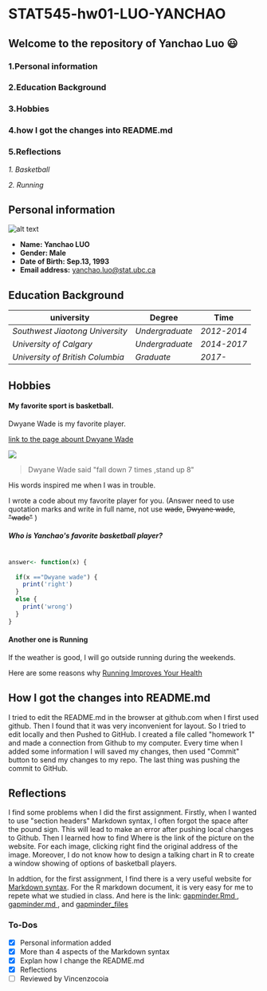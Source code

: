 
# STAT545-hw01-LUO-YANCHAO

## Welcome to the repository of Yanchao Luo :smiley:

### 1.Personal information
### 2.Education Background
### 3.Hobbies
### 4.how I got the changes into README.md
### 5.Reflections
*1. Basketball*

*2. Running*

## Personal information
![alt text](https://scontent-sea1-1.xx.fbcdn.net/v/t31.0-8/21740976_1982006595416086_6285683886992067438_o.jpg?oh=9e81f91aadeeda88d16494a4ed09330d&oe=5A5FA68D "This summer, I went to a beutiful place Erhai in China")

- **Name: Yanchao LUO**
- **Gender: Male**
- **Date of Birth: Sep.13, 1993** 
- **Email address:** yanchao.luo@stat.ubc.ca


## Education Background

|    **university**               | **Degree**     | **Time**   |
|---------------------------------|----------------|------------|
| *Southwest Jiaotong University* | *Undergraduate*|*2012-2014* |
| *University of Calgary*         | *Undergraduate*|*2014-2017* |
| *University of British Columbia*| *Graduate*     |*2017-*     |
## Hobbies

#### My favorite sport is basketball.

 Dwyane Wade is my favorite player.

  [link to the page abount Dwyane Wade](https://en.wikipedia.org/wiki/Dwyane_Wade)
 
 ![](https://media3.giphy.com/media/l41YqLMPYCGqEe4ne/giphy.gif)
 

>  Dwyane Wade said "fall down 7 times ,stand up 8" 

 His words inspired me when I was in trouble.

 I wrote a code about my favorite player for you.
 (Answer need to use quotation marks and write in full name, not use ~~wade~~, ~~Dwyane wade~~, ~~"wade"~~ )


##### Who is Yanchao's favorite basketball player?
      
```R

answer<- function(x) {
  
  if(x =="Dwyane wade") {
    print('right')
  }
  else {
    print('wrong')
  }
}
```
#### Another one is Running

If the weather is good, I will go outside running during the weekends.

Here are some reasons why
[Running Improves Your Health](http://www.medicaldaily.com/run-your-life-6-health-benefits-running-just-5-minutes-every-day-322050)



## How I got the changes into README.md
I tried to edit the README.md in the browser at github.com when I first used github. Then I found that it was very inconvenient for layout.
So I tried to edit locally and then Pushed to GitHub. I created a file called "homework 1" and made a connection from Github to my computer.
Every time when I added some information I will saved my changes, then used "Commit" button to send my changes to my repo. The last thing was pushing the commit to GitHub.

## Reflections
I find some problems when I did the first assignment. Firstly, when I wanted to use "section headers" Markdown syntax, I often forgot the space after the pound sign. This will lead to make an error after pushing local changes to Github. Then I learned how to find Where is the link of the picture on the website. For each image, clicking right find the original address of the image. Moreover, I do not know how to design a talking chart in R to create a window showing of options of basketball players. 

In addtion, for the first assignment, I find there is a very useful website for [Markdown syntax](https://daringfireball.net/projects/markdown/syntax). For the R markdown document, it is very easy for me to repete what we studied in class. And here is the link:
[gapminder.Rmd ](https://github.com/yanchaoluo/STAT545-hw01-LUO-YANCHAO/blob/master/hw01_gapminder.Rmd), 
[gapminder.md ](https://github.com/yanchaoluo/STAT545-hw01-LUO-YANCHAO/blob/master/hw01_gapminder.md), 
and [gapminder_files](https://github.com/yanchaoluo/STAT545-hw01-LUO-YANCHAO/tree/master/hw01_gapminder_files/figure-markdown_github-ascii_identifiers)

### To-Dos
- [x] Personal information added
- [x] More than 4 aspects of the Markdown syntax
- [x] Explan how I change the README.md
- [x] Reflections
- [ ] Reviewed by Vincenzocoia